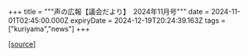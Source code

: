 +++
title = """声の広報【議会だより】　2024年11月号"""
date = 2024-11-01T02:45:00.000Z
expiryDate = 2024-12-19T20:24:39.163Z
tags = ["kuriyama","news"]
+++


[[source]](https://www.town.kuriyama.hokkaido.jp/site/koho/29493.html)
